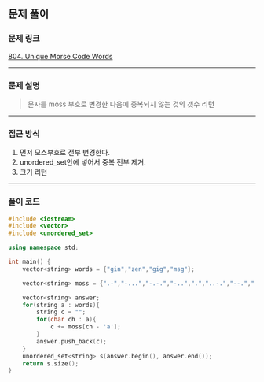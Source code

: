 ##  문제 풀이

###  문제 링크  
[804. Unique Morse Code Words](https://leetcode.com/problems/unique-morse-code-words/description/)

---

###  문제 설명  
> 문자를 moss 부호로 변경한 다음에 중복되지 않는 것의 갯수 리턴
---

###  접근 방식  
1. 먼저 모스부호로 전부 변경한다.
2. unordered_set안에 넣어서 중복 전부 제거.
3. 크기 리턴
---

### 풀이 코드

```cpp
#include <iostream>
#include <vector>
#include <unordered_set>

using namespace std;

int main() {
    vector<string> words = {"gin","zen","gig","msg"};

    vector<string> moss = {".-","-...","-.-.","-..",".","..-.","--.","....","..",".---","-.-",".-..","--","-.","---",".--.","--.-",".-.","...","-","..-","...-",".--","-..-","-.--","--.."};

    vector<string> answer;
    for(string a : words){
        string c = "";
        for(char ch : a){
            c += moss[ch - 'a'];
        }
        answer.push_back(c);
    }
    unordered_set<string> s(answer.begin(), answer.end());
    return s.size();
}



```

